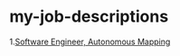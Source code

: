# my-job-descriptions

1.[Software Engineer, Autonomous Mapping](Software_Engineer-Autonomous_Mapping.md)
